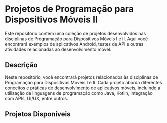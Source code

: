 # Projetos de Programação para Dispositivos Móveis II

Este repositório contém uma coleção de projetos desenvolvidos nas disciplinas de Programação para Dispositivos Móveis I e II. Aqui você encontrará exemplos de aplicativos Android, testes de API e outras atividades relacionadas ao desenvolvimento móvel.

## Descrição

Neste repositório, você encontrará projetos relacionados às disciplinas de Programação para Dispositivos Móveis I e II. Cada projeto aborda diferentes conceitos e práticas de desenvolvimento de aplicativos móveis, incluindo a utilização de linguagens de programação como Java, Kotlin, integração com APIs, UI/UX, entre outros.

## Projetos Disponíveis
